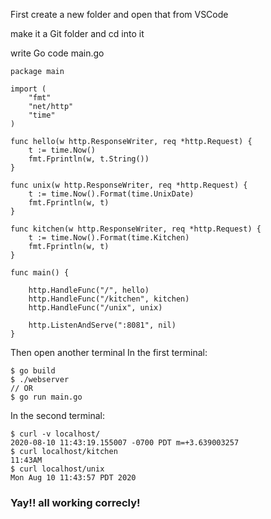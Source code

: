 
First create a new folder and open that from VSCode 

make it a Git folder and cd into it

write Go code main.go
```Golang
package main

import (
	"fmt"
	"net/http"
	"time"
)

func hello(w http.ResponseWriter, req *http.Request) {
	t := time.Now()
	fmt.Fprintln(w, t.String())
}

func unix(w http.ResponseWriter, req *http.Request) {
	t := time.Now().Format(time.UnixDate)
	fmt.Fprintln(w, t)
}

func kitchen(w http.ResponseWriter, req *http.Request) {
	t := time.Now().Format(time.Kitchen)
	fmt.Fprintln(w, t)
}

func main() {

	http.HandleFunc("/", hello)
	http.HandleFunc("/kitchen", kitchen)
	http.HandleFunc("/unix", unix)

	http.ListenAndServe(":8081", nil)
}

```

Then open another terminal
In the first terminal:
```
$ go build
$ ./webserver
// OR
$ go run main.go
```

In the second terminal:
```
$ curl -v localhost/
2020-08-10 11:43:19.155007 -0700 PDT m=+3.639003257
$ curl localhost/kitchen
11:43AM
$ curl localhost/unix
Mon Aug 10 11:43:57 PDT 2020
```

### Yay!! all working correcly!

